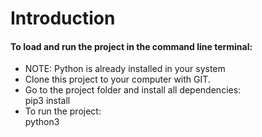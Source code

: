 # Introduction


<h4>To load and run the project in the command line terminal:</h4>
<p>
<ul>
  <li>
    NOTE: Python is already installed in your system
  </li>
  <li>
    Clone this project to your computer with GIT.
  </li>
  <li>
    Go to the project folder and install all dependencies:<br>
    pip3 install <br>

  </li>
  <li>
    To run the project:<br> 
    python3 
  </li>
</ul>
</p>
